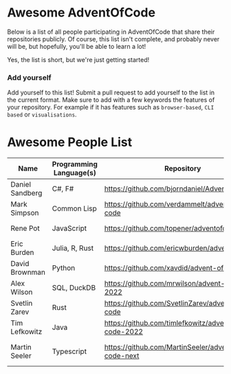 # Awesome AdventOfCode

Below is a list of all people participating in AdventOfCode that share their repositories publicly. Of course, this list isn't complete, and probably never will be, but hopefully, you'll be able to learn a lot!

Yes, the list is short, but we're just getting started! 

### Add yourself
Add yourself to this list! Submit a pull request to add yourself to the list in the current format. Make sure to add with a few keywords the features of your repository. For example if it has features such as `browser-based`, `CLI based` or `visualisations`. 

# Awesome People List

| Name            | Programming Language(s) | Repository                                          | Features              |
| --------------- | ----------------------- | --------------------------------------------------- | --------------------- |
| Daniel Sandberg | C#, F#                  | https://github.com/bjorndaniel/AdventOfCode         |                       |
| Mark Simpson    | Common Lisp             | https://github.com/verdammelt/advent-of-code        |                       |
| Rene Pot        | JavaScript              | https://github.com/topener/adventofcode             | Node/CLI based        |
| Eric Burden     | Julia, R, Rust          | https://github.com/ericwburden/advent_of_code       |                       |
| David Brownman  | Python                  | https://github.com/xavdid/advent-of-code            | Writeups, CLI, Runner |
| Alex Wilson     | SQL, DuckDB             | https://github.com/mrwilson/advent-of-code-2022     |                       |
| Svetlin Zarev   | Rust                    | https://github.com/SvetlinZarev/advent-of-code      | CLI                   |
| Tim Lefkowitz   | Java                    | https://github.com/timlefkowitz/advent-of-code-2022 | Maven                 |
| Martin Seeler   | Typescript              | https://github.com/MartinSeeler/advent-of-code-next | Browser based, Visualisation |
